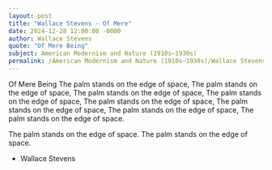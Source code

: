 ```yaml
---
layout: post
title: "Wallace Stevens - Of Mere"
date: 2024-12-28 12:00:00 -0000
author: Wallace Stevens
quote: "Of Mere Being"
subject: American Modernism and Nature (1910s–1930s)
permalink: /American Modernism and Nature (1910s–1930s)/Wallace Stevens/Wallace Stevens - Of Mere
---
```


Of Mere Being
The palm stands on the edge of space,
The palm stands on the edge of space,
The palm stands on the edge of space,
The palm stands on the edge of space,
The palm stands on the edge of space,
The palm stands on the edge of space,
The palm stands on the edge of space,
The palm stands on the edge of space.

The palm stands on the edge of space.
The palm stands on the edge of space.

- Wallace Stevens
